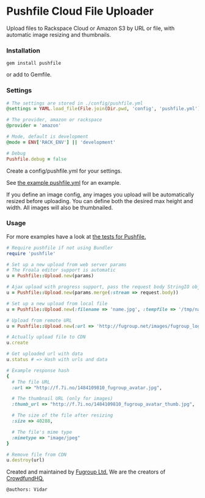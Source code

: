 # Pushfile Cloud File Uploader
Upload files to Rackspace Cloud or Amazon S3 by URL or file, with automatic image resizing and thumbnails.

### Installation
```
gem install pushfile
```
or add to Gemfile.

### Settings
```ruby
# The settings are stored in ./config/pushfile.yml
@settings = YAML.load_file(File.join(Dir.pwd, 'config', 'pushfile.yml')).deep_symbolize_keys

# The provider, amazon or rackspace
@provider = 'amazon'

# Mode, default is development
@mode = ENV['RACK_ENV'] || 'development'

# Debug
Pushfile.debug = false
```
Create a config/pushfile.yml for your settings.

See [the example pushfile.yml](https://github.com/fugroup/pushfile/blob/master/config/pushfile.yml) for an example.

If you define an image config, any images you upload will be automatically resized before uploading. You can define both the desired max height and width. All images will also be thumbnailed.

### Usage
For more examples have a look at [the tests for Pushfile.](https://github.com/fugroup/pushfile/blob/master/test/upload_test.rb)
```ruby
# Require pushfile if not using Bundler
require 'pushfile'

# Set up a new upload from web server params
# The Froala editor support is automatic
u = Pushfile::Upload.new(params)

# Ajax upload with progress support, pass the request body StringIO object
u = Pushfile::Upload.new(params.merge(:stream => request.body))

# Set up a new upload from local file
u = Pushfile::Upload.new(:filename => 'name.jpg', :tempfile => '/tmp/name.jpg')

# Upload from remote URL
u = Pushfile::Upload.new(:url => 'http://fugroup.net/images/fugroup_logo1.png')

# Actually upload file to CDN
u.create

# Get uploaded url with data
u.status # => Hash with urls and data

# Example response hash
{
  # The file URL
  :url => "http://f.7i.no/1484109810_fugroup_avatar.jpg",

  # The thumbnail URL (only for images)
  :thumb_url => "http://f.7i.no/1484109810_fugroup_avatar_thumb.jpg",

  # The size of the file after resizing
  :size => 40288,

  # The file's mime type
  :mimetype => "image/jpeg"
}

# Remove file from CDN
u.destroy(url)
```

Created and maintained by [Fugroup Ltd.](https://www.fugroup.net) We are the creators of [CrowdfundHQ.](https://crowdfundhq.com)

`@authors: Vidar`
